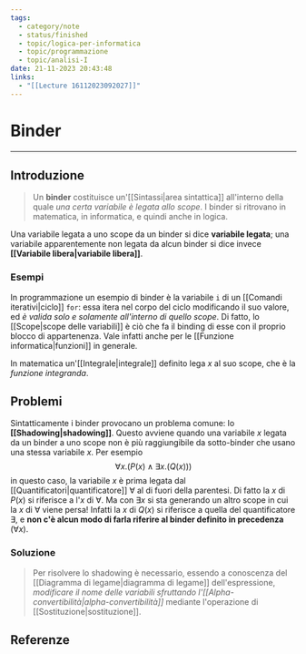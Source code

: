 ```yaml
---
tags:
  - category/note
  - status/finished
  - topic/logica-per-informatica
  - topic/programmazione
  - topic/analisi-I
date: 21-11-2023 20:43:48
links:
  - "[[Lecture 16112023092027]]"
---
```

# Binder
---
## Introduzione
> Un **binder** costituisce un'[[Sintassi|area sintattica]] all'interno della quale _una certa variabile è legata allo scope_. I binder si ritrovano in matematica, in informatica, e quindi anche in logica.

Una variabile legata a uno scope da un binder si dice **variabile legata**; una variabile apparentemente non legata da alcun binder si dice invece **[[Variabile libera|variabile libera]]**.

### Esempi
In programmazione un esempio di binder è la variabile `i` di un [[Comandi iterativi|ciclo]] `for`: essa itera nel corpo del ciclo modificando il suo valore, ed _è valida solo e solamente all'interno di quello scope_. Di fatto, lo [[Scope|scope delle variabili]] è ciò che fa il binding di esse con il proprio blocco di appartenenza. Vale infatti anche per le [[Funzione informatica|funzioni]] in generale.

In matematica un'[[Integrale|integrale]] definito lega $x$ al suo scope, che è la _funzione integranda_.

## Problemi
Sintatticamente i binder provocano un problema comune: lo **[[Shadowing|shadowing]]**. Questo avviene quando una variabile $x$ legata da un binder a uno scope non è più raggiungibile da sotto-binder che usano una stessa variabile $x$. Per esempio
$$\forall x. (P(x) \land \exists x. (Q(x)))$$
in questo caso, la variabile $x$ è prima legata dal [[Quantificatori|quantificatore]] $\forall$ al di fuori della parentesi. Di fatto la $x$ di $P(x)$ si riferisce a l'$x$ di $\forall$. Ma con $\exists x$ si sta generando un altro scope in cui la $x$ di $\forall$ viene persa! Infatti la $x$ di $Q(x)$ si riferisce a quella del quantificatore $\exists$, e **non c'è alcun modo di farla riferire al binder definito in precedenza** ($\forall x$).

### Soluzione
> Per risolvere lo shadowing è necessario, essendo a conoscenza del [[Diagramma di legame|diagramma di legame]] dell'espressione, _modificare il nome delle variabili sfruttando l'[[Alpha-convertibilità|alpha-convertibilità]]_ mediante l'operazione di [[Sostituzione|sostituzione]].

## Referenze